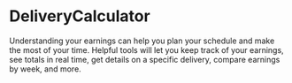 # DeliveryCalculator
Understanding your earnings can help you plan your schedule and make the most of your time. Helpful tools will let
you keep track of your earnings, see totals in real time, get details on a specific delivery, compare earnings by week, and more.
